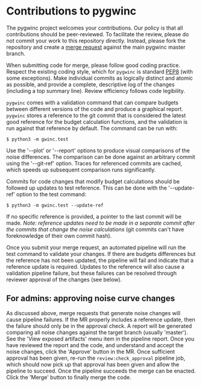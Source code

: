 # Contributions to pygwinc

The pygwinc project welcomes your contributions.  Our policy is that
all contributions should be peer-reviewed.  To facilitate the review,
please do not commit your work to this repository directly.  Instead,
please fork the repository and create a [merge
request](https://git.ligo.org/gwinc/pygwinc/-/merge_requests/new)
against the main pygwinc master branch.

When submitting code for merge, please follow good coding practice.
Respect the existing coding style, which for `pygwinc` is standard
[PEP8](https://www.python.org/dev/peps/pep-0008/) (with some
exceptions).  Make individual commits as logically distinct and atomic
as possible, and provide a complete, descriptive log of the changes
(including a top summary line).  Review efficiency follows code
legibility.

`pygwinc` comes with a validation command that can compare budgets
between different versions of the code and produce a graphical report.
`pygwinc` stores a reference to the git commit that is considered the
latest good reference for the budget calculation functions, and the
validation is run against that reference by default.  The command can
be run with:
```shell
$ python3 -m gwinc.test
```
Use the '--plot' or '--report' options to produce visual comparisons
of the noise differences.  The comparison can be done against an
arbitrary commit using the '--git-ref' option.  Traces for referenced
commits are cached, which speeds up subsequent comparison runs
significantly.

Commits for code changes that modify budget calculations should be
followed up updates to test reference. This can be done with the
'--update-ref' option to the test command:
```shell
$ python3 -m gwinc.test --update-ref
``` 
If no specific reference is provided, a pointer to the last commit
will be made.  *Note: reference updates need to be made in a separate
commit after the commits that change the noise calculations* (git
commits can't have foreknowledge of their own commit hash).

Once you submit your merge request, an automated pipeline will run the
test command to validate your changes.  If there are budgets
differences but the reference has not been updated, the pipeline will
fail and indicate that a reference update is required.  Updates to the
reference will also cause a validation pipeline failure, but these
failures can be resolved through reviewer approval of the changes (see
below).


## For admins: approving noise curve changes

As discussed above, merge requests that generate noise changes will
cause pipeline failures.  If the MR properly includes a reference
update, then the failure should only be in the approval check.  A
report will be generated comparing all noise changes against the
target branch (usually 'master').  See the 'View exposed artifacts'
menu item in the pipeline report.  Once you have reviewed the report
and the code, and understand and accept the noise changes, click the
'Approve' button in the MR.  Once sufficient approval has been given,
re-run the `review:check_approval` pipeline job, which should now pick
up that approval has been given and allow the pipeline to succeed.
Once the pipeline succeeds the merge can be enacted.  Click the
'Merge' button to finally merge the code.
